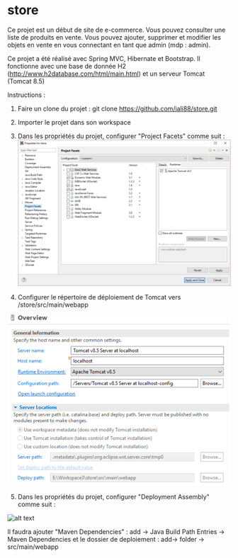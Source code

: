 # store

Ce projet est un début de site de e-commerce. Vous pouvez consulter une liste de produits en vente. 
Vous pouvez ajouter, supprimer et modifier les objets en vente en vous connectant en tant que admin (mdp : admin).
 
Ce projet a été réalisé avec Spring MVC, Hibernate et Bootstrap. Il fonctionne avec une base de donnée H2 (http://www.h2database.com/html/main.html) et un serveur Tomcat (Tomcat 8.5)

Instructions : 

1. Faire un clone du projet : 
	git clone https://github.com/iali88/store.git

2. Importer le projet dans son workspace

3. Dans les propriétés du projet, configurer "Project Facets" comme suit : 
![alt text](./install-screen/project_Facets.png)

4. Configurer le répertoire de déploiement de Tomcat vers 
	<chemin du workspace>/store/src/main/webapp

![alt text](./install-screen/tomcat.png)

5. Dans les propriétés du projet, configurer "Deployment Assembly" comme suit :

 ![alt text](./DeploymentAssembly.png)

Il faudra ajouter "Maven Dependencies" : add -> Java Build Path Entries -> Maven Dependencies 
et le dossier de deploiement :           add-> folder -> src/main/webapp 

